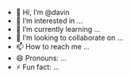 - 👋 Hi, I’m @davin
- 👀 I’m interested in ...
- 🌱 I’m currently learning ...
- 💞️ I’m looking to collaborate on ...
- 📫 How to reach me ...
- 😄 Pronouns: ...
- ⚡ Fun fact: ...

<!---
jeprinikul/jeprinikul is a ✨ special ✨ repository because its `README.md` (this file) appears on your GitHub profile.
You can click the Preview link to take a look at your changes.
--->
